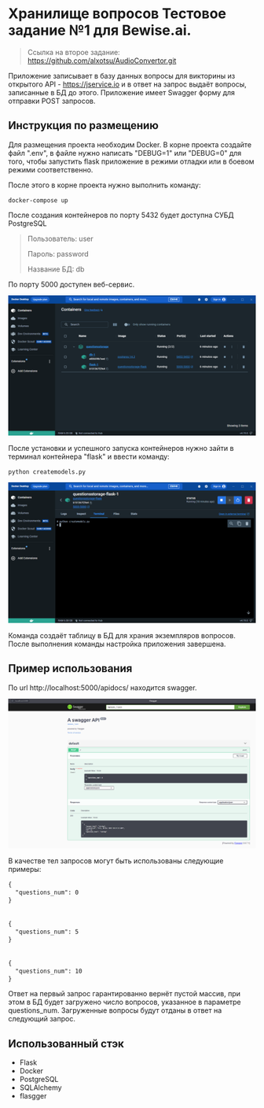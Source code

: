 # Хранилище вопросов Тестовое задание №1 для Bewise.ai.

>Ссылка на второе задание: https://github.com/alxotsu/AudioConvertor.git

Приложение записывает в базу данных вопросы для викторины из открытого API - https://jservice.io и в ответ на запрос
выдаёт вопросы, записанные в БД до этого. Приложение имеет Swagger форму для отправки POST запросов.

## Инструкция по размещению
Для размещения проекта необходим Docker. 
В корне проекта создайте файл ".env", в файле нужно написать "DEBUG=1" или "DEBUG=0" для того, чтобы запустить
flask приложение в режими отладки или в боевом режими соответственно.

После этого в корне проекта нужно выполнить команду:

```
docker-compose up
```

После создания контейнеров по порту 5432 будет доступна СУБД PostgreSQL

>Пользователь: user
>
>Пароль: password
>
>Название БД: db

По порту 5000 доступен веб-сервис.

![img.png](img.png)

После установки и успешного запуска контейнеров нужно зайти в терминал контейнера "flask" и ввести команду:
```
python createmodels.py
```
![img_1.png](img_1.png)

Команда создаёт таблицу в БД для храния экземпляров вопросов. После выполнения команды настройка приложения завершена.

## Пример использования
По url http://localhost:5000/apidocs/ находится swagger. 

![img_2.png](img_2.png)

В качестве тел запросов могут быть использованы следующие примеры:

```
{
  "questions_num": 0
}


{
  "questions_num": 5
}


{
  "questions_num": 10
}
```

Ответ на первый запрос гарантированно вернёт пустой массив, при этом в БД будет загружено число вопросов, указанное в
параметре questions_num. Загруженные вопросы будут отданы в ответ на следующий запрос.

## Использованный стэк

- Flask
- Docker
- PostgreSQL
- SQLAlchemy
- flasgger

